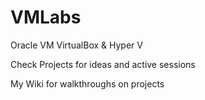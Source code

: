 # VMLabs
Oracle VM VirtualBox & Hyper V

Check Projects for ideas and active sessions

My Wiki for walkthroughs on projects
